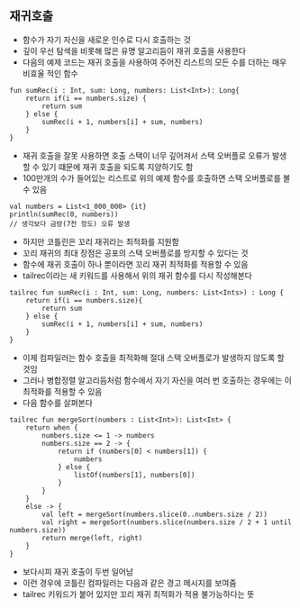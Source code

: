 ## 재귀호출
- 함수가 자기 자신을 새로운 인수로 다시 호출하는 것
- 깊이 우선 탐색을 비롯해 많은 유명 알고리듬이 재귀 호출을 사용한다
- 다음의 예제 코드는 재귀 호출을 사용하여 주어진 리스트의 모든 수를 더하는 매우 비효울 적인 함수
```
fun sumRec(i : Int, sum: Long, numbers: List<Int>): Long{
    return if(i == numbers.size) {
        return sum
    } else {
        sumRec(i + 1, numbers[i] + sum, numbers)
    }
}
```
- 재귀 호출을 잘못 사용하면 호출 스택이 너무 깊어져서 스택 오버플로 오류가 발생할 수 있기 떄문에 재귀 호출을 되도록 지양하기도 함
- 100만개의 수가 들어있는 리스트로 위의 예제 함수를 호출하면 스택 오버플로를 볼 수 있음
```
val numbers = List<1_000_000> {it}
println(sumRec(0, numbers))
// 생각보다 금방(7천 정도) 오류 발생
```
- 하지만 코틀린은 꼬리 재귀라는 최적화를 지원함
- 꼬리 재귀의 최대 장점은 공포의 스택 오버플로를 방지할 수 있다는 것
- 함수에 재귀 호출이 하나 뿐이라면 꼬리 재귀 최적화를 적용할 수 있음
- tailrec이라는 새 키워드를 사용해서 위의 재귀 함수를 다시 작성해본다
```
tailrec fun sumRec(i : Int, sum: Long, numbers: List<Ints>) : Long {
    return if(i == numbers.size){
        return sum
    } else {
        sumRec(i + 1, numbers[i] + sum, numbers)
    }
}
```
- 이제 컴파일러는 함수 호출을 최적화해 절대 스택 오버플로가 발생하지 않도록 할 것임
- 그러나 병합정렬 알고리듬처럼 함수에서 자기 자신을 여러 번 호출하는 경우에는 이 최적화를 적용할 수 있음
- 다음 함수를 살펴본다
```
tailrec fun mergeSort(numbers : List<Int>): List<Int> {
    return when {
        numbers.size <= 1 -> numbers
        numbers.size == 2 -> {
            return if (numbers[0] < numbers[1]) {
                numbers
            } else {
                listOf(numbers[1], numbers[0])
            }
        }
    }
    else -> {
        val left = mergeSort(numbers.slice(0..numbers.size / 2))
        val right = mergeSort(numbers.slice(numbers.size / 2 + 1 until numbers.size))
        return merge(left, right)
    }
}
```
- 보다시피 재귀 호출이 두번 일어남
- 이런 경우에 코틀린 컴파일러는 다음과 같은 경고 메시지를 보여줌
- tailrec 키워드가 붙어 있지만 꼬리 재귀 최적화가 적용 불가능하다는 뜻